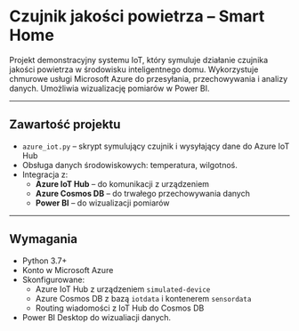 # Czujnik jakości powietrza – Smart Home

Projekt demonstracyjny systemu IoT, który symuluje działanie czujnika jakości powietrza w środowisku inteligentnego domu. Wykorzystuje chmurowe usługi Microsoft Azure do przesyłania, przechowywania i analizy danych. Umożliwia wizualizację pomiarów w Power BI.

---

## Zawartość projektu

- `azure_iot.py` – skrypt symulujący czujnik i wysyłający dane do Azure IoT Hub
- Obsługa danych środowiskowych: temperatura, wilgotnoś.
- Integracja z:
  - **Azure IoT Hub** – do komunikacji z urządzeniem
  - **Azure Cosmos DB** – do trwałego przechowywania danych
  - **Power BI** – do wizualizacji pomiarów

---

## Wymagania

- Python 3.7+
- Konto w Microsoft Azure
- Skonfigurowane:
  - Azure IoT Hub z urządzeniem `simulated-device`
  - Azure Cosmos DB z bazą `iotdata` i kontenerem `sensordata`
  - Routing wiadomości z IoT Hub do Cosmos DB
- Power BI Desktop do wizualiacji danych.
